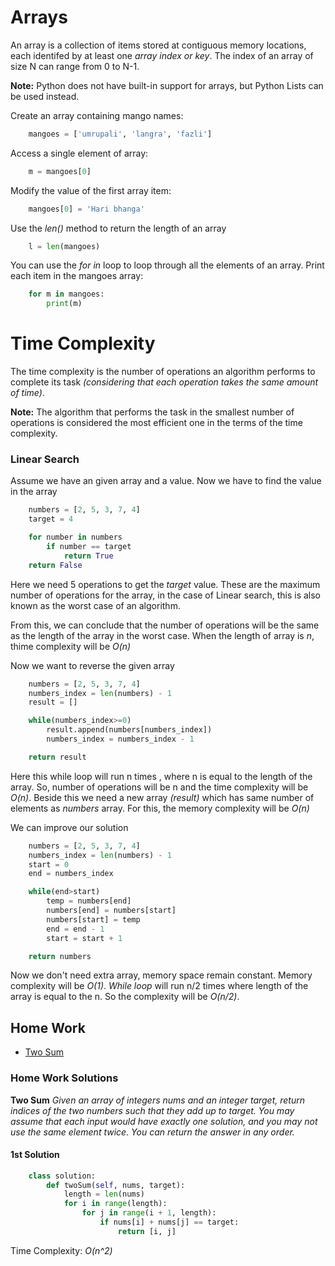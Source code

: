 # Arrays

An array is a collection of items stored at contiguous memory locations, each identifed by at least one _array index or key_. The index of an array of size N can range from 0 to N-1.

**Note:** Python does not have built-in support for arrays, but Python Lists can be used instead.

Create an array containing mango names:

```Python
    mangoes = ['umrupali', 'langra', 'fazli']
```

Access a single element of array:

```Python
    m = mangoes[0]
```

Modify the value of the first array item:

```Python
    mangoes[0] = 'Hari bhanga'
```

Use the _len()_ method to return the length of an array

```Python
    l = len(mangoes)
```

You can use the _for in_ loop to loop through all the elements of an array. Print each item in the mangoes array:

```Python
    for m in mangoes:
        print(m)
```

# Time Complexity

The time complexity is the number of operations an algorithm performs to complete its task _(considering that each operation takes the same amount of time)_.

**Note:** The algorithm that performs the task in the smallest number of operations is considered the most efficient one in the terms of the time complexity.

### Linear Search

Assume we have an given array and a value. Now we have to find the value in the array

```Python
    numbers = [2, 5, 3, 7, 4]
    target = 4

    for number in numbers
        if number == target
            return True
    return False
```

Here we need 5 operations to get the _target_ value. These are the maximum number of operations for the array, in the case of Linear search, this is also known as the worst case of an algorithm.

From this, we can conclude that the number of operations will be the same as the length of the array in the worst case. When the length of array is _n_, thime complexity will be _O(n)_

Now we want to reverse the given array

```Python
    numbers = [2, 5, 3, 7, 4]
    numbers_index = len(numbers) - 1
    result = []

    while(numbers_index>=0)
        result.append(numbers[numbers_index])
        numbers_index = numbers_index - 1 

    return result
```

Here this while loop will run n times , where n is equal to the length of the array. So, number of operations will be n and the time complexity will be _O(n)_. Beside this we need a new array _(result)_ which has same number of elements as _numbers_ array. For this, the memory complexity will be _O(n)_

We can improve our solution

```Python
    numbers = [2, 5, 3, 7, 4]
    numbers_index = len(numbers) - 1
    start = 0
    end = numbers_index

    while(end>start)
        temp = numbers[end]
        numbers[end] = numbers[start]
        numbers[start] = temp
        end = end - 1
        start = start + 1

    return numbers
```

Now we don't need extra array, memory space remain constant. Memory complexity will be _O(1)_.
_While loop_ will run n/2 times where length of the array is equal to the n. So the complexity will be _O(n/2)_.

## Home Work

* [Two Sum](https://leetcode.com/problems/two-sum/)

### Home Work Solutions

**Two Sum**
_Given an array of integers nums and an integer target, return indices of the two numbers such that they add up to target._
_You may assume that each input would have exactly one solution, and you may not use the same element twice._
_You can return the answer in any order._

#### 1st Solution

```Python
    class solution:
        def twoSum(self, nums, target):
            length = len(nums)
            for i in range(length):
                for j in range(i + 1, length):
                    if nums[i] + nums[j] == target:
                        return [i, j]
```

Time Complexity: _O(n^2)_